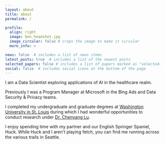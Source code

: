 ```yaml
---
layout: about
title: about
permalink: /

profile:
  align: right
  image: ben_headshot.jpg
  image_circular: false # crops the image to make it circular
  more_info: >

news: false  # includes a list of news items
latest_posts: true  # includes a list of the newest posts
selected_papers: false # includes a list of papers marked as "selected={true}"
social: false  # includes social icons at the bottom of the page
---
```

I am a Data Scientist exploring applications of AI in the healthcare realm. 

Previously I was a Program Manager at Microsoft in the Bing Ads and Data Security & Privacy teams.

I completed my undergraduate and graduate degrees at [Washington University in St. Louis](https://wustl.edu/) during which I had wonderful opportunities to conduct research under [Dr. Chenyang Lu](https://www.cse.wustl.edu/~lu/). 

I enjoy spending time with my partner and our English Springer Spaniel, Huck. While Huck and I aren't playing fetch, you can find me running across the various trails in Seattle. 